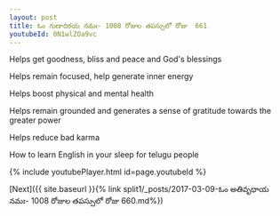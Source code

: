```yaml
---
layout: post
title: ఓం గుణాదికయ నమః- 1008 రోజుల తపస్సులో రోజు  661
youtubeId: 0N1wlZOa9vc
---
```

 
 
Helps get goodness, bliss and peace and God's blessings
 
Helps remain focused, help generate inner energy 
 
Helps boost physical and mental health 
 
Helps remain grounded and generates a sense of gratitude towards the greater power 
 
Helps reduce bad karma
 
How to learn English in your sleep for telugu people
 
 
 
 


{% include youtubePlayer.html id=page.youtubeId %}
 
[Next]({{ site.baseurl }}{% link split1/_posts/2017-03-09-ఓం అతివృధాయ నమః- 1008 రోజుల తపస్సులో రోజు  660.md%})
 
